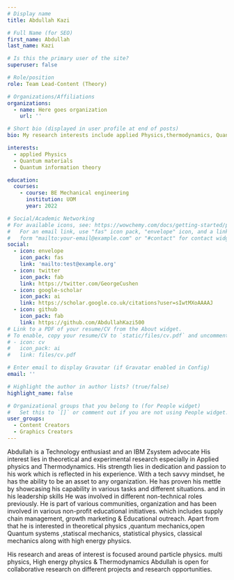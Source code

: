 ```yaml
---
# Display name
title: Abdullah Kazi

# Full Name (for SEO)
first_name: Abdullah
last_name: Kazi

# Is this the primary user of the site?
superuser: false

# Role/position
role: Team Lead-Content (Theory)

# Organizations/Affiliations
organizations:
  - name: Here goes organization
    url: ''

# Short bio (displayed in user profile at end of posts)
bio: My research interests include applied Physics,thermodynamics, Quantum information theory,Quantum materials,CFD.

interests:
  - applied Physics
  - Quantum materials
  - Quantum information theory

education:
  courses:
    - course: BE Mechanical engineering 
      institution: UOM
      year: 2022

# Social/Academic Networking
# For available icons, see: https://wowchemy.com/docs/getting-started/page-builder/#icons
#   For an email link, use "fas" icon pack, "envelope" icon, and a link in the
#   form "mailto:your-email@example.com" or "#contact" for contact widget.
social:
  - icon: envelope
    icon_pack: fas
    link: 'mailto:test@example.org'
  - icon: twitter
    icon_pack: fab
    link: https://twitter.com/GeorgeCushen
  - icon: google-scholar
    icon_pack: ai
    link: https://scholar.google.co.uk/citations?user=sIwtMXoAAAAJ
  - icon: github
    icon_pack: fab
    link: https://github.com/AbdullahKazi500
# Link to a PDF of your resume/CV from the About widget.
# To enable, copy your resume/CV to `static/files/cv.pdf` and uncomment the lines below.
# - icon: cv
#   icon_pack: ai
#   link: files/cv.pdf

# Enter email to display Gravatar (if Gravatar enabled in Config)
email: ''

# Highlight the author in author lists? (true/false)
highlight_name: false

# Organizational groups that you belong to (for People widget)
#   Set this to `[]` or comment out if you are not using People widget.
user_groups:
  - Content Creators
  - Graphics Creators
---
```


Abdullah is a Technology enthusiast and an IBM Zsystem advocate 
His interest lies in theoretical and experimental research especially in Applied physics and Thermodynamics. 
His strength lies in dedication and passion to his work which is reflected in his experience. 
With a tech savvy mindset, he has the ability to be an asset to any organization.
He has proven his mettle by showcasing his capability in various tasks and different situations. 
and in his leadership skills 
He was involved in different non-technical roles previously.
He is part of various communities, organization and has been involved in various non-profit educational initiatives. 
which includes supply chain management, growth marketing & Educational outreach.
Apart from that he is interested in theoretical physics ,quantum mechanics,open Quantum systems ,statiscal mechanics, statistical physics, classical mechanics along with high energy physics. 

His research and areas of interest is focused around particle physics.
multi physics, High energy physics & Thermodynamics 
Abdullah is open for collaborative research on different projects and research opportunities.
